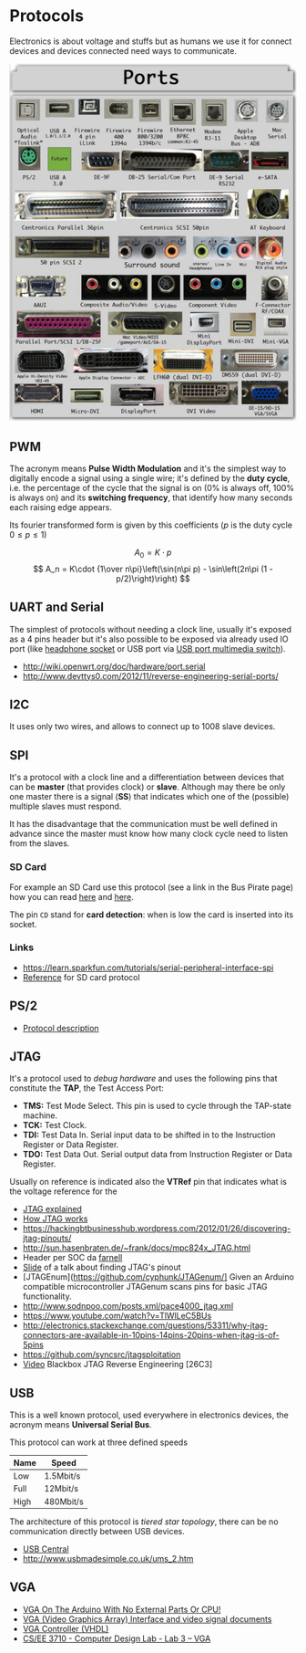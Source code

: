 # Protocols

Electronics is about voltage and stuffs but as humans we use it for
connect devices and devices connected need ways to communicate.

![](Images/connectors.jpg)

## PWM

The acronym means **Pulse Width Modulation** and it's the simplest
way to digitally encode a signal using a single wire; it's defined
by the **duty cycle**, i.e. the percentage of the cycle that the
signal is on (0% is always off, 100% is always on) and its **switching frequency**,
that identify how many seconds each raising edge appears.

Its fourier transformed form is given by this coefficients ($p$ is the duty cycle
$0\leq p\leq 1$)

$$
A_0 = K\cdot p
$$
$$
A_n = K\cdot {1\over n\pi}\left(\sin(n\pi p) - \sin\left(2n\pi (1 - p/2)\right)\right)
$$

## UART and Serial

The simplest of protocols without needing a clock line, usually it's exposed
as a 4 pins header but it's also possible to be exposed via already used IO
port (like [headphone socket](http://www.pabr.org/consolejack/consolejack.en.html) or
USB port via [USB port multimedia switch](https://www.fairchildsemi.com/datasheets/FS/FSA9280A.pdf)).

 - http://wiki.openwrt.org/doc/hardware/port.serial
 - http://www.devttys0.com/2012/11/reverse-engineering-serial-ports/

## I2C

It uses only two wires, and allows to connect up to 1008 slave devices.

## SPI

It's a protocol with a clock line and a differentiation between devices that can be
**master** (that provides clock) or **slave**. Although may there be only one master
there is a signal (**SS**) that indicates which one of the (possible) multiple slaves
must respond.

It has the disadvantage that the communication must be well defined in advance since the
master must know how many clock cycle need to listen from the slaves.

### SD Card

For example an SD Card use this protocol (see a link in the Bus Pirate page) how you can
read [here](http://elm-chan.org/docs/mmc/mmc_e.html) and [here](http://www.dejazzer.com/ee379/lecture_notes/lec12_sd_card.pdf).

The pin ``CD`` stand for **card detection**: when is low the card is inserted into its socket.

### Links

 - https://learn.sparkfun.com/tutorials/serial-peripheral-interface-spi
 - [Reference](https://www.sdcard.org/downloads/pls/part1_410.pdf) for SD card protocol

## PS/2

 - [Protocol description](http://www.computer-engineering.org/ps2protocol/)

## JTAG


It's a protocol used to _debug hardware_ and uses the following pins that constitute the **TAP**,
the Test Access Port:

 - **TMS:** Test Mode Select. This pin is used to cycle through the TAP-state machine.
 - **TCK:** Test Clock.
 - **TDI:** Test Data In. Serial input data to be shifted in to the Instruction Register or Data Register.
 - **TDO:** Test Data Out.  Serial output data from Instruction Register or Data Register.

Usually on reference is indicated also the **VTRef** pin that indicates what is the voltage reference
for the 

 - [JTAG explained](http://blog.senr.io/blog/jtag-explained)
 - [How JTAG works](http://www.fpga4fun.com/JTAG2.html)
 - https://hackingbtbusinesshub.wordpress.com/2012/01/26/discovering-jtag-pinouts/
 - http://sun.hasenbraten.de/~frank/docs/mpc824x_JTAG.html
 - Header per SOC da [farnell](http://uk.farnell.com/fci/20021121-00010c4lf/connector-header-smt-r-a-1-27mm/dp/1865279?ost=609-3695-1-ND)
 - [Slide](http://elinux.org/images/d/d6/Jtag.pdf) of a talk about finding JTAG's pinout
 - [JTAGEnum](https://github.com/cyphunk/JTAGenum/] Given an Arduino compatible microcontroller JTAGenum scans pins for basic JTAG functionality.
 - http://www.sodnpoo.com/posts.xml/pace4000_jtag.xml
 - https://www.youtube.com/watch?v=TlWlLeC5BUs
 - http://electronics.stackexchange.com/questions/53311/why-jtag-connectors-are-available-in-10pins-14pins-20pins-when-jtag-is-of-5pins
 - https://github.com/syncsrc/jtagsploitation
 - [Video](https://www.youtube.com/watch?v=Up0697E5DGc) Blackbox JTAG Reverse Engineering [26C3]

## USB

This is a well known protocol, used everywhere in electronics devices, the acronym means **Universal Serial Bus**.

This protocol can work at three defined speeds

|Name | Speed |
|-----|-----------|
|Low  | 1.5Mbit/s |
|Full | 12Mbit/s  |
|High | 480Mbit/s |

The architecture of this protocol is *tiered star topology*, there can be no communication directly between USB devices.

 - [USB Central](http://janaxelson.com/usb.htm)
 - http://www.usbmadesimple.co.uk/ums_2.htm

## VGA

 - [VGA On The Arduino With No External Parts Or CPU!](http://dpeckett.com/vga-on-the-arduino-with-no-external-parts)
 - [VGA (Video Graphics Array) Interface and video signal documents](http://martin.hinner.info/vga/)
 - [VGA Controller (VHDL)](https://eewiki.net/pages/viewpage.action?pageId=15925278)
 - [CS/EE 3710 - Computer Design Lab - Lab 3 – VGA](http://www.eng.utah.edu/~cs3710/labs/VGA.pdf)
